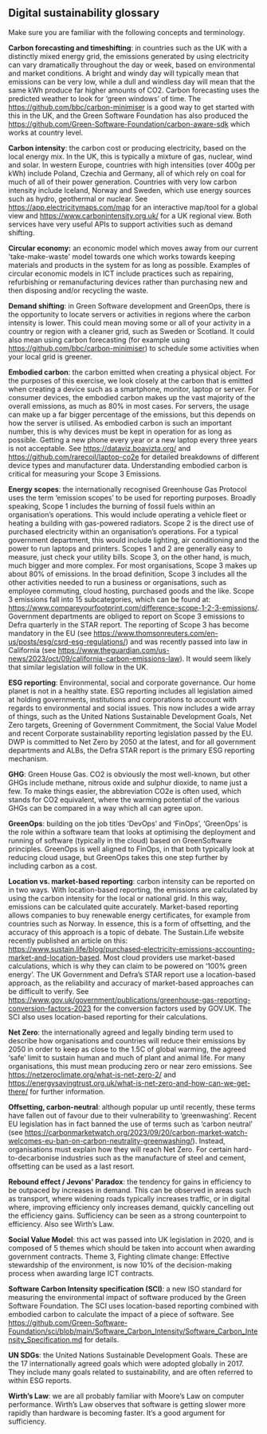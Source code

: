 ## Digital sustainability glossary
Make sure you are familiar with the following concepts and terminology.

**Carbon forecasting and timeshifting**: in countries such as the UK with a distinctly mixed energy grid, the emissions generated by using electricity can vary dramatically throughout the day or week, based on environmental and market conditions. A bright and windy day will typically mean that emissions can be very low, while a dull and windless day will mean that the same kWh produce far higher amounts of CO2. Carbon forecasting uses the predicted weather to look for ‘green windows’ of time. The https://github.com/bbc/carbon-minimiser is a good way to get started with this in the UK, and the Green Software Foundation has also produced the https://github.com/Green-Software-Foundation/carbon-aware-sdk which works at country level. 

**Carbon intensity**: the carbon cost or producing electricity, based on the local energy mix. In the UK, this is typically a mixture of gas, nuclear, wind and solar. In western Europe, countries with high intensities (over 400g per kWh) include Poland, Czechia and Germany, all of which rely on coal for much of all of their power generation. Countries with very low carbon intensity include Iceland, Norway and Sweden, which use energy sources such as hydro, geothermal or nuclear. See https://app.electricitymaps.com/map for an interactive map/tool for a global view and https://www.carbonintensity.org.uk/ for a UK regional view. Both services have very useful APIs to support activities such as demand shifting.

**Circular economy:** an economic model which moves away from our current 'take-make-waste' model towards one which works towards keeping materials and products in the system for as long as possible. Examples of circular economic models in ICT include practices such as repairing, refurbishing or remanufacturing devices rather than purchasing new and then disposing and/or recycling the waste. 

**Demand shifting**: in Green Software development and GreenOps, there is the opportunity to locate servers or activities in regions where the carbon intensity is lower. This could mean moving some or all of your activity in a country or region with a cleaner grid, such as Sweden or Scotland. It could also mean using carbon forecasting (for example using https://github.com/bbc/carbon-minimiser) to schedule some activities when your local grid is greener. 

**Embodied carbon**: the carbon emitted when creating a physical object. For the purposes of this exercise, we look closely at the carbon that is emitted when creating a device such as a smartphone, monitor, laptop or server. For consumer devices, the embodied carbon makes up the vast majority of the overall emissions, as much as 80% in most cases. For servers, the usage can make up a far bigger percentage of the emissions, but this depends on how the server is utilised. As embodied carbon is such an important number, this is why devices must be kept in operation for as long as possible. Getting a new phone every year or a new laptop every three years is not acceptable. See https://dataviz.boavizta.org/ and https://github.com/rarecoil/laptop-co2e for detailed breakdowns of different device types and manufacturer data. Understanding embodied carbon is critical for measuring your Scope 3 Emissions. 

**Energy scopes**: the internationally recognised Greenhouse Gas Protocol uses the term ‘emission scopes’ to be used for reporting purposes. Broadly speaking, Scope 1 includes the burning of fossil fuels within an organisation’s operations. This would include operating a vehicle fleet or heating a building with gas-powered radiators. Scope 2 is the direct use of purchased electricity within an organisation’s operations. For a typical government department, this would include lighting, air conditioning and the power to run laptops and printers. Scopes 1 and 2 are generally easy to measure, just check your utility bills. Scope 3, on the other hand, is much, much bigger and more complex. For most organisations, Scope 3 makes up about 80% of emissions. In the broad definition, Scope 3 includes all the other activities needed to run a business or organisations, such as employee commuting, cloud hosting, purchased goods and the like. Scope 3 emissions fall into 15 subcategories, which can be found at: https://www.compareyourfootprint.com/difference-scope-1-2-3-emissions/. Government departments are obliged to report on Scope 3 emissions to Defra quarterly in the STAR report. The reporting of Scope 3 has become mandatory in the EU (see https://www.thomsonreuters.com/en-us/posts/esg/csrd-esg-regulations/) and was recently passed into law in California (see https://www.theguardian.com/us-news/2023/oct/09/california-carbon-emissions-law). It would seem likely that similar legislation will follow in the UK. 

**ESG reporting**: Environmental, social and corporate governance. Our home planet is not in a healthy state. ESG reporting includes all legislation aimed at holding governments, institutions and corporations to account with regards to environmental and social issues. This now includes a wide array of things, such as the United Nations Sustainable Development Goals, Net Zero targets, Greening of Government Commitment, the Social Value Model and recent Corporate sustainability reporting legislation passed by the EU. DWP is committed to Net Zero by 2050 at the latest, and for all government departments and ALBs, the Defra STAR report is the primary ESG reporting mechanism. 

**GHG**: Green House Gas. CO2 is obviously the most well-known, but other GHGs include methane, nitrous oxide and sulphur dioxide, to name just a few. To make things easier, the abbreviation CO2e is often used, which stands for CO2 equivalent, where the warming potential of the various GHGs can be compared in a way which all can agree upon. 

**GreenOps**: building on the job titles ‘DevOps’ and ‘FinOps’, ‘GreenOps’ is the role within a software team that looks at optimising the deployment and running of software (typically in the cloud) based on GreenSoftware principles. GreenOps is well aligned to FinOps, in that both typically look at reducing cloud usage, but GreenOps takes this one step further by including carbon as a cost.

**Location vs. market-based reporting**: carbon intensity can be reported on in two ways. With location-based reporting, the emissions are calculated by using the carbon intensity for the local or national grid. In this way, emissions can be calculated quite accurately. Market-based reporting allows companies to buy renewable energy certificates, for example from countries such as Norway. In essence, this is a form of offsetting, and the accuracy of this approach is a topic of debate. The Sustain.Life website recently published an article on this: https://www.sustain.life/blog/purchased-electricity-emissions-accounting-market-and-location-based. Most cloud providers use market-based calculations, which is why they can claim to be powered on ‘100% green energy’. The UK Government and Defra’s STAR report use a location-based approach, as the reliability and accuracy of market-based approaches can be difficult to verify. See https://www.gov.uk/government/publications/greenhouse-gas-reporting-conversion-factors-2023 for the conversion factors used by GOV.UK. The SCI also uses location-based reporting for their calculations. 

**Net Zero**: the internationally agreed and legally binding term used to describe how organisations and countries will reduce their emissions by 2050 in order to keep as close to the 1.5C of global warming, the agreed ‘safe’ limit to sustain human and much of plant and animal life. For many organisations, this must mean producing zero or near zero emissions. See https://netzeroclimate.org/what-is-net-zero-2/ and https://energysavingtrust.org.uk/what-is-net-zero-and-how-can-we-get-there/ for further information. 

**Offsetting, carbon-neutral**: although popular up until recently, these terms have fallen out of favour due to their vulnerability to ‘greenwashing’. Recent EU legislation has in fact banned the use of terms such as ‘carbon neutral’ (see https://carbonmarketwatch.org/2023/09/20/carbon-market-watch-welcomes-eu-ban-on-carbon-neutrality-greenwashing/). Instead, organisations must explain how they will reach Net Zero. For certain hard-to-decarbonise industries such as the manufacture of steel and cement, offsetting can be used as a last resort. 

**Rebound effect / Jevons' Paradox**: the tendency for gains in efficiency to be outpaced by increases in demand. This can be observed in areas such as transport, where widening roads typically increases traffic, or in digital where, improving efficiency only increases demand, quickly cancelling out the efficiency gains. Sufficiency can be seen as a strong counterpoint to efficiency. Also see Wirth’s Law. 

**Social Value Model**: this act was passed into UK legislation in 2020, and is composed of 5 themes which should be taken into account when awarding government contracts. Theme 3, Fighting climate change: Effective stewardship of the environment, is now 10% of the decision-making process when awarding large ICT contracts. 

**Software Carbon Intensity specification (SCI)**: a new ISO standard for measuring the environmental impact of software produced by the Green Software Foundation. The SCI uses location-based reporting combined with embodied carbon to calculate the impact of a piece of software. See https://github.com/Green-Software-Foundation/sci/blob/main/Software_Carbon_Intensity/Software_Carbon_Intensity_Specification.md for details. 

**UN SDGs**: the United Nations Sustainable Development Goals. These are the 17 internationally agreed goals which were adopted globally in 2017. They include many goals related to sustainability, and are often referred to within ESG reports. 

**Wirth’s Law**: we are all probably familiar with Moore’s Law on computer performance. Wirth’s Law observes that software is getting slower more rapidly than hardware is becoming faster. It’s a good argument for sufficiency.